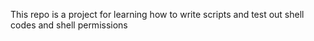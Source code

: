 This repo is a project for learning how to write scripts and test out shell codes and shell permissions

